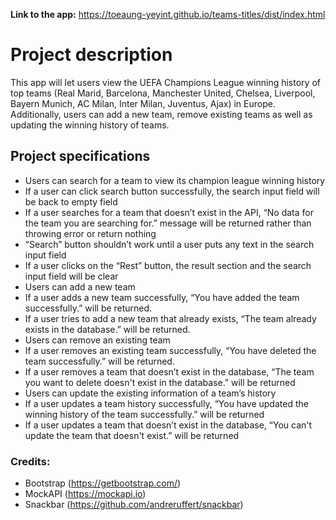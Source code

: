 **Link to the app:** https://toeaung-yeyint.github.io/teams-titles/dist/index.html
<br/>

# Project description

This app will let users view the UEFA Champions League winning history of top teams (Real Marid, Barcelona, Manchester United, Chelsea, Liverpool, Bayern Munich, AC Milan, Inter Milan, Juventus, Ajax) in Europe. Additionally, users can add a new team, remove existing teams as well as updating the winning history of teams.


## Project specifications

- Users can search for a team to view its champion league winning history
- If a user can click search button successfully, the search input field will be back to empty field
- If a user searches for a team that doesn’t exist in the API, “No data for the team you are searching for.” message will be returned rather than throwing error or return nothing
- “Search” button shouldn’t work until a user puts any text in the search input field
- If a user clicks on the “Rest” button, the result section and the search input field will be clear
- Users can add a new team
- If a user adds a new team successfully, “You have added the team successfully.” will be returned.
- If a user tries to add a new team that already exists, “The team already exists in the database.” will be returned.
- Users can remove an existing team
- If a user removes an existing team successfully, “You have deleted the team successfully.” will be returned.
- If a user removes a team that doesn’t exist in the database, “The team you want to delete doesn't exist in the database.” will be returned
- Users can update the existing information of a team’s history
- If a user updates a team history successfully, “You have updated the winning history of the team successfully.” will be returned
- If a user updates a team that doesn’t exist in the database, “You can't update the team that doesn't exist.” will be returned

### Credits:
- Bootstrap (https://getbootstrap.com/)
- MockAPI (https://mockapi.io)
- Snackbar (https://github.com/andreruffert/snackbar)
